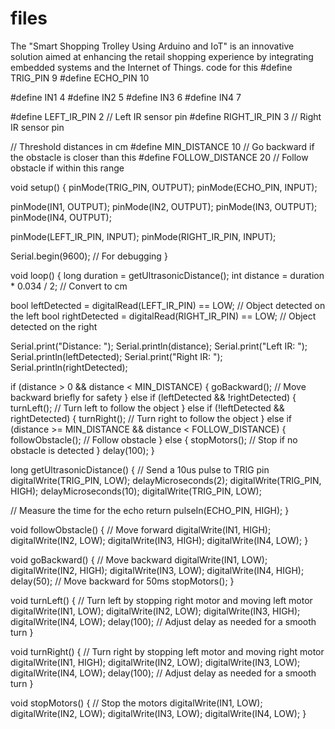 # files
The "Smart Shopping Trolley Using Arduino and IoT" is an innovative solution aimed at enhancing the retail shopping experience by integrating embedded systems and the Internet of Things.
code for this 
#define TRIG_PIN 9
#define ECHO_PIN 10

#define IN1 4
#define IN2 5
#define IN3 6
#define IN4 7

#define LEFT_IR_PIN 2  // Left IR sensor pin
#define RIGHT_IR_PIN 3 // Right IR sensor pin

// Threshold distances in cm
#define MIN_DISTANCE 10       // Go backward if the obstacle is closer than this
#define FOLLOW_DISTANCE 20    // Follow obstacle if within this range

void setup() {
  pinMode(TRIG_PIN, OUTPUT);
  pinMode(ECHO_PIN, INPUT);

  pinMode(IN1, OUTPUT);
  pinMode(IN2, OUTPUT);
  pinMode(IN3, OUTPUT);
  pinMode(IN4, OUTPUT);

  pinMode(LEFT_IR_PIN, INPUT);
  pinMode(RIGHT_IR_PIN, INPUT);

  Serial.begin(9600); // For debugging
}

void loop() {
  long duration = getUltrasonicDistance();
  int distance = duration * 0.034 / 2; // Convert to cm

  bool leftDetected = digitalRead(LEFT_IR_PIN) == LOW;  // Object detected on the left
  bool rightDetected = digitalRead(RIGHT_IR_PIN) == LOW; // Object detected on the right

  Serial.print("Distance: ");
  Serial.println(distance);
  Serial.print("Left IR: ");
  Serial.println(leftDetected);
  Serial.print("Right IR: ");
  Serial.println(rightDetected);

  if (distance > 0 && distance < MIN_DISTANCE) {
    goBackward(); // Move backward briefly for safety
  } else if (leftDetected && !rightDetected) {
    turnLeft(); // Turn left to follow the object
  } else if (!leftDetected && rightDetected) {
    turnRight(); // Turn right to follow the object
  } else if (distance >= MIN_DISTANCE && distance < FOLLOW_DISTANCE) {
    followObstacle(); // Follow obstacle
  } else {
    stopMotors(); // Stop if no obstacle is detected
  }
  delay(100);
}

long getUltrasonicDistance() {
  // Send a 10us pulse to TRIG pin
  digitalWrite(TRIG_PIN, LOW);
  delayMicroseconds(2);
  digitalWrite(TRIG_PIN, HIGH);
  delayMicroseconds(10);
  digitalWrite(TRIG_PIN, LOW);

  // Measure the time for the echo
  return pulseIn(ECHO_PIN, HIGH);
}

void followObstacle() {
  // Move forward
  digitalWrite(IN1, HIGH);
  digitalWrite(IN2, LOW);
  digitalWrite(IN3, HIGH);
  digitalWrite(IN4, LOW);
}

void goBackward() {
  // Move backward
  digitalWrite(IN1, LOW);
  digitalWrite(IN2, HIGH);
  digitalWrite(IN3, LOW);
  digitalWrite(IN4, HIGH);
  delay(50); // Move backward for 50ms
  stopMotors();
}

void turnLeft() {
  // Turn left by stopping right motor and moving left motor
  digitalWrite(IN1, LOW);
  digitalWrite(IN2, LOW);
  digitalWrite(IN3, HIGH);
  digitalWrite(IN4, LOW);
  delay(100); // Adjust delay as needed for a smooth turn
}

void turnRight() {
  // Turn right by stopping left motor and moving right motor
  digitalWrite(IN1, HIGH);
  digitalWrite(IN2, LOW);
  digitalWrite(IN3, LOW);
  digitalWrite(IN4, LOW);
  delay(100); // Adjust delay as needed for a smooth turn
}

void stopMotors() {
  // Stop the motors
  digitalWrite(IN1, LOW);
  digitalWrite(IN2, LOW);
  digitalWrite(IN3, LOW);
  digitalWrite(IN4, LOW);
}
